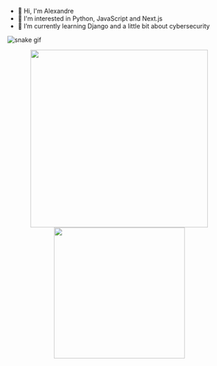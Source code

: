 - 👋 Hi, I'm Alexandre
- 👀 I'm interested in Python, JavaScript and Next.js
- 🌱 I’m currently learning Django and a little bit about cybersecurity

![snake gif](https://github.com/Zander404/Zander404/blob/output/github-contribution-grid-snake.svg)
 <div align="center">
    <a href="https://github.com/Zander404">
    <img width="400rem" align="center"src="https://github-readme-stats.vercel.app/api?username=Zander404&show_icons=true&theme=monokai&hide=prs&include_all_commits=true&count_private=true&hide_border=true&custom_title=My GitHub Stats"/>
    <img width="295rem" align="center" src="https://github-readme-stats.vercel.app/api/top-langs/?username=Zander404&layout=compact&langs_count=6&theme=monokai&hide_border=true"/>
  </div>



